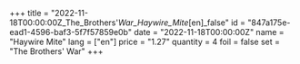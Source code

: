 +++
title = "2022-11-18T00:00:00Z_The_Brothers'_War_Haywire_Mite_[en]_false"
id = "847a175e-ead1-4596-baf3-5f7f57859e0b"
date = "2022-11-18T00:00:00Z"
name = "Haywire Mite"
lang = ["en"]
price = "1.27"
quantity = 4
foil = false
set = "The Brothers' War"
+++
